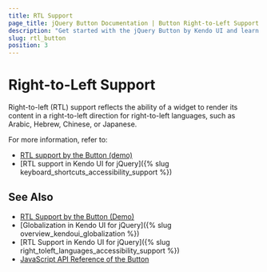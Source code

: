 ```yaml
---
title: RTL Support
page_title: jQuery Button Documentation | Button Right-to-Left Support
description: "Get started with the jQuery Button by Kendo UI and learn about the RTL supports it provides."
slug: rtl_button
position: 3
---
```


# Right-to-Left Support

Right-to-left (RTL) support reflects the ability of a widget to render its content in a right-to-left direction for right-to-left languages, such as Arabic, Hebrew, Chinese, or Japanese.

For more information, refer to:
* [RTL support by the Button (demo)](https://demos.telerik.com/kendo-ui/button/right-to-left-support)
* [RTL support in Kendo UI for jQuery]({% slug keyboard_shortcuts_accessibility_support %})

## See Also

* [RTL Support by the Button (Demo)](https://demos.telerik.com/kendo-ui/button/right-to-left-support)
* [Globalization in Kendo UI for jQuery]({% slug overview_kendoui_globalization %})
* [RTL Support in Kendo UI for jQuery]({% slug right_toleft_languages_accessibility_support %})
* [JavaScript API Reference of the Button](/api/javascript/ui/button)
